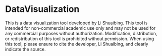 # DataVisualization
This is a data visualization tool developed by Li Shuaibing. This tool is intended for non-commercial academic use only and may not be used for any commercial purposes without authorization. Modification, distribution, or redistribution of this tool is prohibited without permission. When using this tool, please ensure to cite the developer, Li Shuaibing, and clearly indicate the source.
